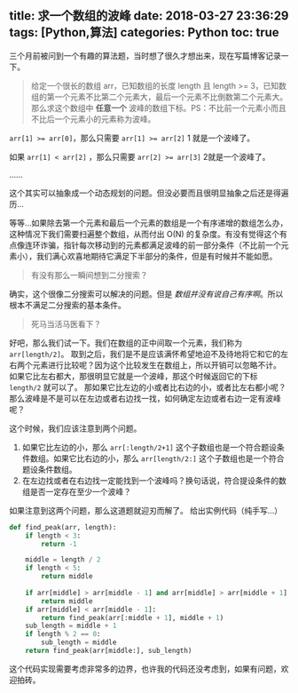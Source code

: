 title: 求一个数组的波峰
date: 2018-03-27 23:36:29
tags: [Python,算法]
categories: Python
toc: true
---

三个月前被问到一个有趣的算法题，当时想了很久才想出来，现在写篇博客记录一下。

> 给定一个很长的数组 arr，已知数组的长度 length 且 length >= 3，已知数组的第一个元素不比第二个元素大，最后一个元素不比倒数第二个元素大。那么求这个数组中 **任意一个** 波峰的数组下标。PS：不比前一个元素小而且不比后一个元素小的元素称为波峰。

`arr[1] >= arr[0]`，那么只需要 `arr[1] >= arr[2]` 1 就是一个波峰了。

如果 `arr[1] < arr[2]` ，那么只需要 `arr[2] >= arr[3]` 2就是一个波峰了。

......

这个其实可以抽象成一个动态规划的问题。但没必要而且很明显抽象之后还是得遍历...

等等...如果除去第一个元素和最后一个元素的数组是一个有序递增的数组怎么办，这种情况下我们需要扫遍整个数组，从而付出 O(N) 的复杂度。有没有觉得这个有点像连环诈骗，指针每次移动到的元素都满足波峰的前一部分条件（不比前一个元素小），我们满心欢喜地期待它满足下半部分的条件，但是有时候并不能如愿。

> 有没有那么一瞬间想到二分搜索？

确实，这个很像二分搜索可以解决的问题。但是 *数组并没有说自己有序啊*。所以根本不满足二分搜索的基本条件。

> 死马当活马医看下？

好吧，那么我们试一下。我们在数组的正中间取一个元素，我们称为 `arr[length/2]`。
取到之后，我们是不是应该满怀希望地迫不及待地将它和它的左右两个元素进行比较呢？因为这个比较发生在数组上，所以开销可以忽略不计。
如果它比左右都大，那很明显它就是一个波峰，那这个时候返回它的下标 `length/2` 就可以了。
那如果它比左边的小或者比右边的小，或者比左右都小呢？
那么波峰是不是可以在左边或者右边找一找，如何确定左边或者右边一定有波峰呢？

这个时候，我们应该注意到两个问题。
1. 如果它比左边的小，那么 `arr[:length/2+1]` 这个子数组也是一个符合题设条件数组。如果它比右边的小，那么 `arr[length/2:]` 这个子数组也是一个符合题设条件数组。
2. 在左边找或者在右边找一定能找到一个波峰吗？换句话说，符合提设条件的数组是否一定存在至少一个波峰？

如果注意到这两个问题，那么这道题就迎刃而解了。
给出实例代码（纯手写...）
``` python
def find_peak(arr, length):
    if length < 3:
        return -1

    middle = length / 2
    if length < 5:
        return middle 
    
    if arr[middle] > arr[middle - 1] and arr[middle] > arr[middle + 1]:
        return middle
    if arr[middle] < arr[middle - 1]:
        return find_peak(arr[:middle + 1], middle + 1)
    sub_length = middle + 1
    if length % 2 == 0:
        sub_length = middle
    return find_peak(arr[middle:], sub_length)
```

这个代码实现需要考虑非常多的边界，也许我的代码还没考虑到，如果有问题，欢迎拍砖。
